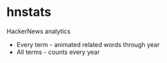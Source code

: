 # hnstats
HackerNews analytics

- Every term - animated related words through year
- All terms - counts every year
